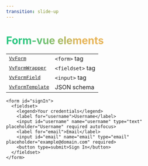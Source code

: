 ```yaml
---
transition: slide-up
---
```


# Form-vue elements

<!-- Sono quattro i componenti che abbiamo creato per poter sviluppare una form in Vue -->

|                                                                                                 |                  |
| ----------------------------------------------------------------------------------------------- | ---------------- |
| <kbd>[VvForm](https://github.com/volverjs/form-vue#vvform)</kbd>                                | `<form>` tag     |
| <kbd>[VvFormWrapper](https://github.com/volverjs/form-vue#vvformwrapper)</kbd>                  | `<fieldset>` tag |
| <kbd>[VvFormField](https://github.com/volverjs/form-vue/blob/develop/docs/VvFormField.md)</kbd> | `<input>` tag    |
| <kbd>[VvFormTemplate](https://github.com/volverjs/form-vue#vvformtemplate)</kbd>                | JSON schema      |

```html{none|all}
<form id="signIn">
  <fieldset>
    <legend>Your credentials</legend>
    <label for="username">Username</label>
    <input id="username" name="username" type="text" placeholder="Username" required autofocus>
    <label for="email">Email</label>
    <input id="email" name="email" type="email" placeholder="example@domain.com" required>
    <button type=submit>Sign In</button>
  </fieldset>
</form>
```

<style>
h1 {
  background-color: #2B90B6;
  background-image: linear-gradient(75deg, #27c57e 10%, #e6b457 40%);
  background-size: 100%;
  -webkit-background-clip: text;
  -moz-background-clip: text;
  -webkit-text-fill-color: transparent;
  -moz-text-fill-color: transparent;
}
</style>

<!--
Gli elementi di form-vue sono 4:

• VvForm -- equivale al tag form

• VvFormWrapper -- equivale al tag fieldset

• VvFormField -- si riferisce al tag input e alla sua label

• VvFormTemplate -- si riferisce al JSON schema, un formato che abbiamo utilizzato in più progetti e non volevamo abbandonare
-->
